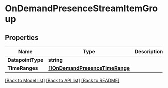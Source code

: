 # OnDemandPresenceStreamItemGroup

## Properties

Name | Type | Description | Notes
------------ | ------------- | ------------- | -------------
**DatapointType** | **string** |  | 
**TimeRanges** | [**[]OnDemandPresenceTimeRange**](OnDemandPresenceTimeRange.md) |  | 

[[Back to Model list]](../README.md#documentation-for-models) [[Back to API list]](../README.md#documentation-for-api-endpoints) [[Back to README]](../README.md)


